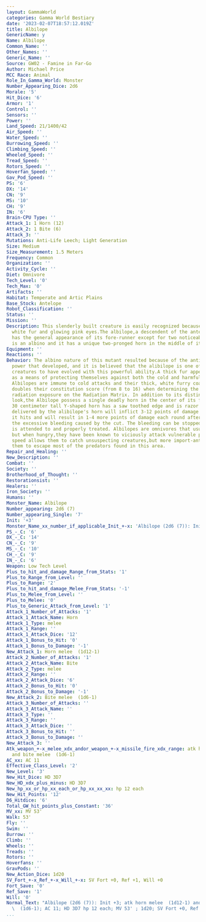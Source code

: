 ```yaml
---
layout: GammaWorld
categories: Gamma World Bestiary
date: '2023-02-07T18:57:12.019Z'
title: Albilope
GenericName: y
Name: Albilope
Common_Name: ''
Other_Names: ''
Generic_Name: ''
Source: GW02 - Famine in Far-Go
Author: Michael Price
MCC Race: Animal
Role_In_Gamma_World: Monster
Number_Appearing_Dice: 2d6
Morale: '5'
Hit_Dice: '6'
Armor: '1'
Control: ''
Sensors: ''
Power: ''
Land_Speed: 21/1400/42
Air_Speed: ''
Water_Speed: ''
Burrowing_Speed: ''
Climbing_Speed: ''
Wheeled_Speed: ''
Tread_Speed: ''
Rotors_Speed: ''
Hoverfan_Speed: ''
Gav_Pod_Speed: ''
PS: '6'
DX: '14'
CN: '9'
MS: '10'
CH: '9'
IN: '6'
Brain-CPU Type: ''
Attack_1: 1 Horn (12)
Attack_2: 1 Bite (6)
Attack_3: ''
Mutations: Anti-Life Leech; Light Generation
Size: Medium
Size_Measurement: 1.5 Meters
Frequency: Common
Organization: ''
Activity_Cycle: ''
Diet: Omnivore
Tech_Level: '0'
Tech_Max: '0'
Artifacts: ''
Habitat: Temperate and Artic Plains
Base_Stock: Antelope
Robot_Classification: ''
Status: ''
Mission: ''
Description: This slenderly built creature is easily recognized because of its snowy
  white fur and glowing pink eyes.The albilope,a descendent of the antelope,still
  has the general appearance of its fore-runner except for two noticeable changes;it
  is an albino and it has a unique two-pronged horn in the middle of its forehead.
Equipment: ''
Reactions: ''
Behavior: The albino nature of this mutant resulted because of the anti-life leeching
  power that developed, and it is believed that the alibilope is one of the first
  creatures to have evolved with this powerful ability.A thick fur appeared on mutants
  as a means of protecting themselves against both the cold and harmful radiation.
  Albilopes are immune to cold attacks and their thick, white furry coat effectively
  doubles their constitution score (from 8 to 16) when determining the results of
  radiation exposure on the Radiation Matrix. In addition to its distinctive albino
  look,the Albilope possess a single deadly horn in the center of its forehead.This
  30 centimeter tall Y-shaped horn has a saw toothed edge and is razor sharp.Any wounds
  delivered by the alibilope's horn will inflict 3-12 points of damage on the round
  it hits and will result in 1-4 more points of damage each round after-ward due to
  the excessive bleeding caused by the cut. The bleeding can be stopped if the wound
  is attended to and properly treated. Albilopes are omnivores that usually eat plants,
  but when hungry,they have been known to viciously attack vulnerable prey.Their great
  speed allows them to catch unsuspecting creatures,but more import-antly it permits
  them to escape most of the predators found in this area.
Repair_and_Healing: ''
New_Description: ''
Combat: ''
Society: ''
Brotherhood_of_Thought: ''
Restorationsist: ''
Healers: ''
Iron_Society: ''
Humans: ''
Monster_Name: Albilope
Number_appearing: 2d6 (7)
Number_appearing_Single: '7'
Init: '+3'
Monster_Name_xx_number_if_applicable_Init_+-x: 'Albilope (2d6 (7)): Init +3'
PS_-_C: '6'
DX_-_C: '14'
CN_-_C: '9'
MS_-_C: '10'
CH_-_C: '9'
IN_-_C: '6'
Weapon: Low Tech Level
Plus_to_hit_and_damage_Range_from_Stats: '1'
Plus_to_Range_from_Level: ''
Plus_to_Range: '2'
Plus_to_hit_and_damage_Melee_From_Stats: '-1'
Plus_to_Melee_from_Level: ''
Plus_to_Melee: '0'
Plus_to_Generic_Attack_from_Level: '1'
Attack_1_Number_of_Attacks: '1'
Attack_1_Attack_Name: Horn
Attack_1_Type: melee
Attack_1_Range: ''
Attack_1_Attack_Dice: '12'
Attack_1_Bonus_to_Hit: '0'
Attack_1_Bonus_to_Damage: '-1'
New_Attack_1: Horn melee  (1d12-1)
Attack_2_Number_of_Attacks: '1'
Attack_2_Attack_Name: Bite
Attack_2_Type: melee
Attack_2_Range: ''
Attack_2_Attack_Dice: '6'
Attack_2_Bonus_to_Hit: '0'
Attack_2_Bonus_to_Damage: '-1'
New_Attack_2: Bite melee  (1d6-1)
Attack_3_Number_of_Attacks: ''
Attack_3_Attack_Name: ''
Attack_3_Type: ''
Attack_3_Range: ''
Attack_3_Attack_Dice: ''
Attack_3_Bonus_to_Hit: ''
Attack_3_Bonus_to_Damage: ''
New_Attack_3: ''
Atk_weapon_+-x_melee_xdx_andor_weapon_+-x_missile_fire_xdx_range: atk horn melee  (1d12-1)
  and bite melee  (1d6-1)
AC_xx: AC 11
Effective_Class_Level: '2'
New_Level: '3'
New_Hit_Dice: HD 3D7
New_HD_xdx_plus_minus: HD 3D7
New_hp_xx_or_hp_xx_each_or_hp_xx_xx_xx: hp 12 each
New_Hit_Points: '12'
D6_Hitdice: '6'
Total_GW_hit_points_plus_Constant: '36'
MV_xx: MV 53'
Walk: 53'
Fly: ''
Swim: ''
Burrow: ''
Climb: ''
Wheels: ''
Treads: ''
Rotors: ''
Hoverfans: ''
GravPods: ''
New_Action_Dice: 1d20
SV_Fort_+-x_Ref_+-x_Will_+-x: SV Fort +0, Ref +1, Will +0
Fort_Save: '0'
Ref_Save: '1'
Will: '0'
Normal_Text: "Albilope (2d6 (7)): Init +3; atk horn melee  (1d12-1) and bite melee\
  \  (1d6-1); AC 11; HD 3D7 hp 12 each; MV 53' ; 1d20; SV Fort +0, Ref +1, Will +0"
...
```

